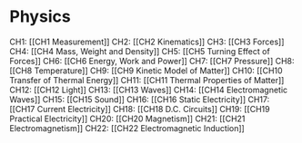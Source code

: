 # Physics
CH1: [[CH1 Measurement]]
CH2: [[CH2 Kinematics]]
CH3: [[CH3 Forces]]
CH4: [[CH4 Mass, Weight and Density]]
CH5: [[CH5 Turning Effect of Forces]]
CH6: [[CH6 Energy, Work and Power]]
CH7: [[CH7 Pressure]]
CH8: [[CH8 Temperature]]
CH9: [[CH9 Kinetic Model of Matter]]
CH10: [[CH10 Transfer of Thermal Energy]]
CH11: [[CH11 Thermal Properties of Matter]]
CH12: [[CH12 Light]]
CH13: [[CH13 Waves]]
CH14: [[CH14 Electromagnetic Waves]]
CH15: [[CH15 Sound]]
CH16: [[CH16 Static Electricity]]
CH17: [[CH17 Current Electricity]]
CH18: [[CH18 D.C. Circuits]]
CH19: [[CH19 Practical Electricity]]
CH20: [[CH20 Magnetism]]
CH21: [[CH21 Electromagnetism]]
CH22: [[CH22 Electromagnetic Induction]]